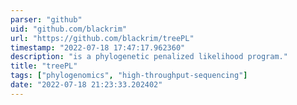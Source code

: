 ```yaml
---
parser: "github"
uid: "github.com/blackrim"
url: "https://github.com/blackrim/treePL"
timestamp: "2022-07-18 17:47:17.962360"
description: "is a phylogenetic penalized likelihood program."
title: "treePL"
tags: ["phylogenomics", "high-throughput-sequencing"]
date: "2022-07-18 21:23:33.202402"
---
```

